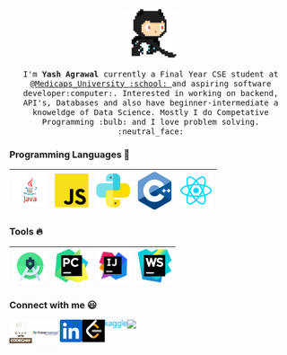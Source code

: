 

<p align="center">
  <img src="https://github.com/yashagrawal300/yashagrawal300/blob/master/github.gif" width=100>
  <br><br>
  <samp>
    I'm <b>Yash Agrawal</b> currently a Final Year CSE student at <a href="http://www.medicaps.ac.in/">@Medicaps_University :school: </a> and aspiring software developer:computer:. Interested in working on backend, API's, Databases and also have beginner-intermediate a knoweldge of Data Science. Mostly I do Competative Programming  :bulb: and I love problem solving. :neutral_face:
  </samp>
</p>

### Programming Languages  :rocket:
|<img src="https://github.com/yashagrawal300/yashagrawal300/blob/master/JAVA.png" width=60> | <img src="https://github.com/yashagrawal300/yashagrawal300/blob/master/js.png" width=60> | <img src="https://github.com/yashagrawal300/yashagrawal300/blob/master/python.svg" width=60> | <img src="https://github.com/yashagrawal300/yashagrawal300/blob/master/C%2B%2B.png" width=60>| <img src="https://github.com/yashagrawal300/yashagrawal300/blob/master/reactlogo.png" width = 60>|
|:---:|:---:|:---:| :--: | :--: |

<p>

### Tools :fire:
|<img src="https://github.com/yashagrawal300/yashagrawal300/blob/master/Android%20studio.jpg" width=60> | <img src="https://github.com/yashagrawal300/yashagrawal300/blob/master/pycharm.jpg" width=60> | <img src="https://github.com/yashagrawal300/yashagrawal300/blob/master/intellig.png" width=60> | <img src = "https://github.com/yashagrawal300/yashagrawal300/blob/master/webstromlogo.jpg" width =60> |
|:---:|:---:|:---:| :---: |

<p>

### Connect with me :smiley:
<a href="https://www.codechef.com/users/techoguy">
  <img align="left" alt="Yash Agrawal Codechef" width="40px" src="https://github.com/yashagrawal300/yashagrawal300/blob/master/Codechef.png" />
</a>
<a href="https://codeforces.com/profile/yashagrawal300">
  <img align="left" alt="Yash Agrawal CodeForces" width="50px" src="https://github.com/yashagrawal300/yashagrawal300/blob/master/Codeforces.png" />
</a>
<a href="https://www.linkedin.com/in/yash-agrawal-297668183/">
  <img align="left" alt="Yash Agrawal Linkdin" width="40px" src="https://github.com/yashagrawal300/yashagrawal300/blob/master/Linkedin.jpg" />
</a>
<a href="https://leetcode.com/yashagrawal300/">
  <img align="left" alt="Yash Agrawal LeetCode" width="40px" src="https://github.com/yashagrawal300/yashagrawal300/blob/master/leetcode.png" />
</a>
<a href="https://www.kaggle.com/yashagrawal300">
  <img align="left" alt="Yash Agrawal Kaggle" width="40px" src="https://github.com/yashagrawal300/yashagrawal300/blob/master/Kaggle.png" />
  </a>
  
<p>
  
 <img src = "https://profile-counter.glitch.me/%7Byashagrawal300%7D/count.svg">
</p>
  
